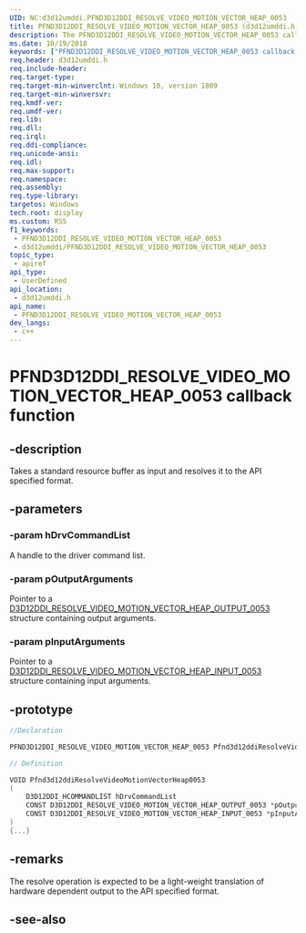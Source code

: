 ```yaml
---
UID: NC:d3d12umddi.PFND3D12DDI_RESOLVE_VIDEO_MOTION_VECTOR_HEAP_0053
title: PFND3D12DDI_RESOLVE_VIDEO_MOTION_VECTOR_HEAP_0053 (d3d12umddi.h)
description: The PFND3D12DDI_RESOLVE_VIDEO_MOTION_VECTOR_HEAP_0053 callback function takes a standard resource buffer as an input and resolves it to the API specified format.
ms.date: 10/19/2018
keywords: ["PFND3D12DDI_RESOLVE_VIDEO_MOTION_VECTOR_HEAP_0053 callback function"]
req.header: d3d12umddi.h
req.include-header: 
req.target-type: 
req.target-min-winverclnt: Windows 10, version 1809
req.target-min-winversvr: 
req.kmdf-ver: 
req.umdf-ver: 
req.lib: 
req.dll: 
req.irql: 
req.ddi-compliance: 
req.unicode-ansi: 
req.idl: 
req.max-support: 
req.namespace: 
req.assembly: 
req.type-library: 
targetos: Windows
tech.root: display
ms.custom: RS5
f1_keywords:
 - PFND3D12DDI_RESOLVE_VIDEO_MOTION_VECTOR_HEAP_0053
 - d3d12umddi/PFND3D12DDI_RESOLVE_VIDEO_MOTION_VECTOR_HEAP_0053
topic_type:
 - apiref
api_type:
 - UserDefined
api_location:
 - d3d12umddi.h
api_name:
 - PFND3D12DDI_RESOLVE_VIDEO_MOTION_VECTOR_HEAP_0053
dev_langs:
 - c++
---
```


# PFND3D12DDI_RESOLVE_VIDEO_MOTION_VECTOR_HEAP_0053 callback function


## -description

Takes a standard resource buffer as input and resolves it to the API specified format.

## -parameters

### -param hDrvCommandList

A handle to the driver command list.

### -param pOutputArguments

Pointer to a [D3D12DDI_RESOLVE_VIDEO_MOTION_VECTOR_HEAP_OUTPUT_0053](ns-d3d12umddi-d3d12ddi_resolve_video_motion_vector_heap_output_0053.md) structure containing output arguments.

### -param pInputArguments

Pointer to a [D3D12DDI_RESOLVE_VIDEO_MOTION_VECTOR_HEAP_INPUT_0053](ns-d3d12umddi-d3d12ddi_resolve_video_motion_vector_heap_input_0053.md) structure containing input arguments.

## -prototype

```cpp
//Declaration

PFND3D12DDI_RESOLVE_VIDEO_MOTION_VECTOR_HEAP_0053 Pfnd3d12ddiResolveVideoMotionVectorHeap0053; 

// Definition

VOID Pfnd3d12ddiResolveVideoMotionVectorHeap0053 
(
	D3D12DDI_HCOMMANDLIST hDrvCommandList
	CONST D3D12DDI_RESOLVE_VIDEO_MOTION_VECTOR_HEAP_OUTPUT_0053 *pOutputArguments
	CONST D3D12DDI_RESOLVE_VIDEO_MOTION_VECTOR_HEAP_INPUT_0053 *pInputArguments
)
{...}

```

## -remarks

The resolve operation is expected to be a light-weight translation of hardware dependent output to the API specified format.

## -see-also

